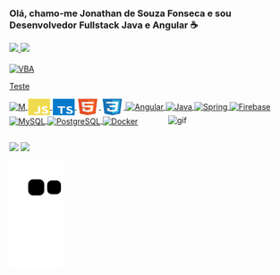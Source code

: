 ### Olá, chamo-me Jonathan de Souza Fonseca e sou Desenvolvedor Fullstack Java e Angular ☕

 <div>
  <a href="https://github.com/jonathansf98">
  <img height="180em" src="https://github-readme-stats.vercel.app/api?username=jonathansf98&show_icons=true&theme=radical&include_all_commits=true&count_private=true"/>
  <img height="180em" src="https://github-readme-stats.vercel.app/api/top-langs/?username=jonathansf98&layout=compact&langs_count=7&theme=radical"/>
</div>
<div style="display: inline_block"><br>
  <img align="center" alt="VBA" height="50" width="40" src="https://cdn.icon-icons.com/icons2/2107/PNG/128/file_type_vba_icon_130097.png">
 <p>Teste</p>
  <img align="center" alt="M" height="35" width="35" src="https://cdn.icon-icons.com/icons2/326/PNG/128/Letter_M_blue_34943.png">
  <img align="center" alt="Js" height="30" width="40" src="https://raw.githubusercontent.com/devicons/devicon/master/icons/javascript/javascript-plain.svg">
  <img align="center" alt="Ts" height="30" width="40" src="https://raw.githubusercontent.com/devicons/devicon/master/icons/typescript/typescript-plain.svg">
  <img align="center" alt="HTML" height="30" width="40" src="https://raw.githubusercontent.com/devicons/devicon/master/icons/html5/html5-original.svg">
  <img align="center" alt="CSS" height="30" width="40" src="https://raw.githubusercontent.com/devicons/devicon/master/icons/css3/css3-original.svg">
  <img align="center" alt="Angular" height="30" width="40" src="https://cdn.jsdelivr.net/gh/devicons/devicon/icons/angularjs/angularjs-original.svg">
  <img align="center" alt="Java" height="30" width="30" src="https://cdn.icon-icons.com/icons2/159/PNG/128/java_22523.png">
  <img align="center" alt="Spring" height="30" width="30" src="https://iseif.dev/wp-content/uploads/2019/03/icon-spring-framework.png">
  <img align="center" alt="Firebase" height="30" width="30" src="https://www.gstatic.com/devrel-devsite/prod/v509a5f4800978e3ce5a1a5f2c1483bd166c25f20fdb759fe97f6131b7e9f1f00/firebase/images/touchicon-180.png">
  <img align="center" alt="MySQL" height="30" width="30" src="https://dashboard.snapcraft.io/site_media/appmedia/2020/04/mysql-workbench.png">
  <img align="center" alt="PostgreSQL" height="30" width="30" src="https://user-images.githubusercontent.com/24623425/36042969-f87531d4-0d8a-11e8-9dee-e87ab8c6a9e3.png">
  <img align="center" alt="Docker" height="30" width="50" src="https://linuxbsdos.com/wp-content/uploads/2015/11/Docker.png">
 
  <img id="vortex" align="right" alt="gif" height="220" width="220" src="https://media.giphy.com/media/3o7btXYBdJbW7QPKLu/giphy-downsized.gif?cid=ecf05e47wvatgas2fqbuar01mybesoozi2inozruz5vro580&rid=giphy-downsized.gif&ct=g">
</div>
  
  ##
 
<div> 

  <a href="https://www.linkedin.com/in/jonathan-souza-fonseca-795335147/" target="_blank"><img src="https://img.shields.io/badge/-LinkedIn-%230077B5?style=for-the-badge&logo=linkedin&logoColor=white" target="_blank"></a> 
    <a href="https://www.facebook.com/retse.1598/" target="_blank"><img src="https://img.shields.io/badge/Facebook-1877F2?style=for-the-badge&logo=facebook&logoColor=white" target="_blank"></a> 
 
 ![Snake animation](https://github.com/rafaballerini/rafaballerini/blob/output/github-contribution-grid-snake.svg)
 
</div>

